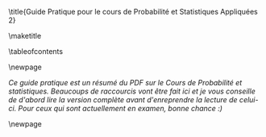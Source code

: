 \title{Guide Pratique pour le cours de Probabilité et Statistiques Appliquées 2}

\maketitle

\tableofcontents


\newpage

*Ce guide pratique est un résumé du PDF sur le Cours de Probabilité et statistiques. Beaucoups de raccourcis vont être fait ici et je vous conseille de d'abord lire la version complète avant d'enreprendre la lecture de celui-ci. Pour ceux qui sont actuellement en examen, bonne chance :)*

\newpage
